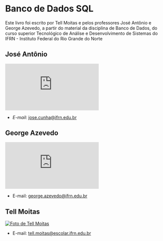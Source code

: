# Banco de Dados SQL

####  
  Este livro foi escrito por Tell Moitas e pelos professores José Antônio e George Azevedo, a partir do material da disciplina de
  Banco de Dados, do curso superior Tecnológico de Análise e Desenvolvimento de Sistemas do IFRN - Instituto Federal do Rio Grande do Norte


## José Antônio

![Foto de Jos&#xE9; Ant&#xF4;nio](http://diatinf.ifrn.edu.br/lib/exe/fetch.php?w=180&tok=76b76c&media=pessoal:jose-antonio.jpg)

* _E-mail_: [jose.cunha@ifrn.edu.br](mailto:jose.cunha@ifrn.edu.br)

## George Azevedo 

[![Foto de George Azevedo ](http://diatinf.ifrn.edu.br/prof/lib/exe/fetch.php?w=150&tok=d95aa3&media=user:277438:george.jpg)](http://diatinf.ifrn.edu.br/prof/lib/exe/detail.php?id=user%3A277438&media=user:277438:george.jpg)

* E-mail: [george.azevedo@ifrn.edu.br](mailto:george.azevedo@ifrn.edu.br)

## Tell Moitas

[![Foto de Tell Moitas ](https://avatars2.githubusercontent.com/u/16861645?s=300&v=4)](https://avatars2.githubusercontent.com/u/16861645?s=300&v=4)

* E-mail: [tell.moitas@escolar.ifrn.edu.br](mailto:tell.moitas@escolar.ifrn.edu.br)
